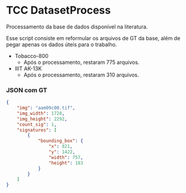 # TCC DatasetProcess
Processamento da base de dados disponível na literatura.

Esse script consiste em reformular os arquivos de GT da base, 
além de pegar apenas os dados úteis para o trabalho.

- Tobacco-800
  - Após o processamento, restaram 775 arquivos.
- IIIT AK-13K
  - Após o processamento, restaram 310 arquivos.

### JSON com GT

```json
{
    "img": "aam09c00.tif",
    "img_width": 1728,
    "img_height": 2292,
    "count_sig": 1,
    "signatures": [
        {
            "bounding_box": {
                "x": 821,
                "y": 1422,
                "width": 757,
                "height": 183
            }
        }
    ]
}
```
